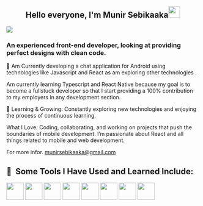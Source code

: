 <h2 align="center">Hello everyone, I'm Munir Sebikaaka<img src="https://raw.githubusercontent.com/MartinHeinz/MartinHeinz/master/wave.gif" width="30px"></h2>


![](https://readme-typing-svg.herokuapp.com?font=Sriracha&color=D2D86E&lines=A+React+Frontend+Developer)

<h3>An experienced front-end developer, looking at providing perfect designs with clean  code.</h3>

🔭 Am Currently  developing a chat application  for Android using technologies like Javascript and React  as am exploring other technologies .

Am currently learning Typescript and React Native because my goal is to become a fullstuck developer so that I start providing a 100% contribution to my employers in any development section.


🌱 Learning & Growing: Constantly exploring new technologies and enjoying the process of continuous learning.


What I Love: Coding, collaborating, and working on projects that push the boundaries of mobile development. I’m passionate about React  and all things related to mobile and web development.

For more infor. munirsebikaaka@gmail.com

<h2> 🚀 &nbsp;Some Tools I Have Used and Learned Include:</h2>
<p align='left'>
<img src="https://cdn.jsdelivr.net/gh/devicons/devicon/icons/html5/html5-original.svg" width="45" height="45"/>
<img src="https://cdn.jsdelivr.net/gh/devicons/devicon/icons/css3/css3-original.svg" width="45" height="45"/>
  <img src="https://cdn.jsdelivr.net/gh/devicons/devicon@latest/icons/git/git-original.svg"  width="45" height="45"/>
<img src="https://cdn.jsdelivr.net/gh/devicons/devicon/icons/javascript/javascript-plain.svg" width="45" height="45"/>
  <img src="https://cdn.jsdelivr.net/gh/devicons/devicon@latest/icons/react/react-original.svg" width="45" height="45"/>
  <img src="https://cdn.jsdelivr.net/gh/devicons/devicon/icons/bash/bash-plain.svg" width="45" height="45" />
  <img src="https://cdn.jsdelivr.net/gh/devicons/devicon@latest/icons/redux/redux-original.svg"  width="45" height="45"  />
<img src="https://cdn.jsdelivr.net/gh/devicons/devicon@latest/icons/reactrouter/reactrouter-original.svg"
  width="45" height="45" />
</p>

<!--
**munirsebikaaka/munirsebikaaka** is a ✨ _special_ ✨ repository because its `README.md` (this file) appears on your GitHub profile.

Here are some ideas to get you started:

- 🔭 I’m currently working on ...
- 🌱 I’m currently learning ...
- 👯 I’m looking to collaborate on ...
- 🤔 I’m looking for help with ...
- 💬 Ask me about ...
- 📫 How to reach me: ...
- 😄 Pronouns: ...
- ⚡ Fun fact: ...
-->
